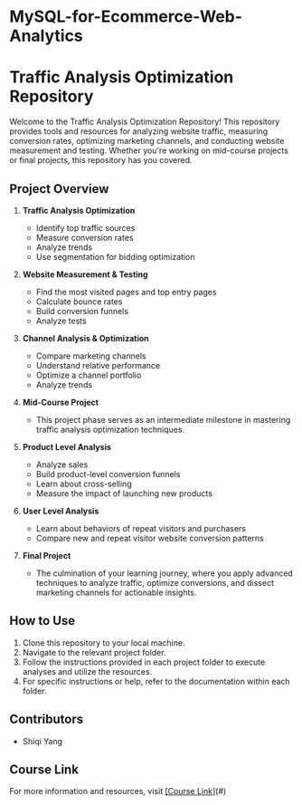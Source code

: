 # MySQL-for-Ecommerce-Web-Analytics
# Traffic Analysis Optimization Repository

Welcome to the Traffic Analysis Optimization Repository! This repository provides tools and resources for analyzing website traffic, measuring conversion rates, optimizing marketing channels, and conducting website measurement and testing. Whether you're working on mid-course projects or final projects, this repository has you covered.

## Project Overview

1. **Traffic Analysis Optimization**
   - Identify top traffic sources
   - Measure conversion rates
   - Analyze trends
   - Use segmentation for bidding optimization

2. **Website Measurement & Testing**
   - Find the most visited pages and top entry pages
   - Calculate bounce rates
   - Build conversion funnels
   - Analyze tests

3. **Channel Analysis & Optimization**
   - Compare marketing channels
   - Understand relative performance
   - Optimize a channel portfolio
   - Analyze trends

4. **Mid-Course Project**
   - This project phase serves as an intermediate milestone in mastering traffic analysis optimization techniques.

5. **Product Level Analysis**
   - Analyze sales
   - Build product-level conversion funnels
   - Learn about cross-selling
   - Measure the impact of launching new products

6. **User Level Analysis**
   - Learn about behaviors of repeat visitors and purchasers
   - Compare new and repeat visitor website conversion patterns

7. **Final Project**
   - The culmination of your learning journey, where you apply advanced techniques to analyze traffic, optimize conversions, and dissect marketing channels for actionable insights.

## How to Use

1. Clone this repository to your local machine.
2. Navigate to the relevant project folder.
3. Follow the instructions provided in each project folder to execute analyses and utilize the resources.
4. For specific instructions or help, refer to the documentation within each folder.

## Contributors

- Shiqi Yang

## Course Link

For more information and resources, visit [[Course Link]](https://www.udemy.com/course/advanced-sql-mysql-for-analytics-business-intelligence)(#)
